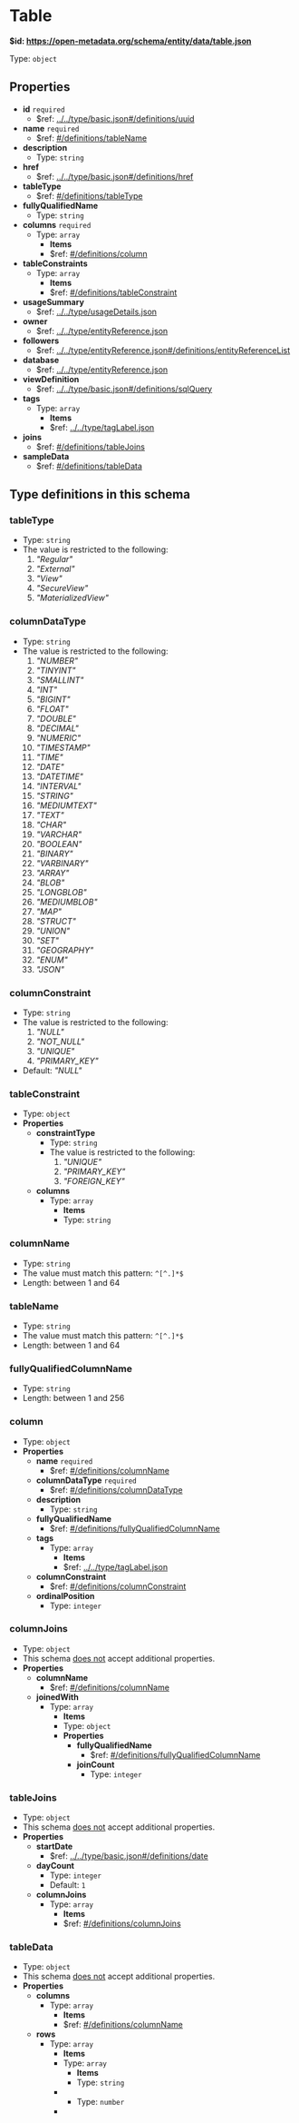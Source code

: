 # Table

<b id="httpsopen-metadata.orgschemaentitydatatable.json">&#36;id: https://open-metadata.org/schema/entity/data/table.json</b>

Type: `object`

## Properties
 - **id** `required`
	 - &#36;ref: [../../type/basic.json#/definitions/uuid](....typebasic.mddefinitionsuuid)
 - **name** `required`
	 - &#36;ref: [#/definitions/tableName](definitionstablename)
 - **description**
	 - Type: `string`
 - **href**
	 - &#36;ref: [../../type/basic.json#/definitions/href](....typebasic.mddefinitionshref)
 - **tableType**
	 - &#36;ref: [#/definitions/tableType](definitionstabletype)
 - **fullyQualifiedName**
	 - Type: `string`
 - **columns** `required`
	 - Type: `array`
		 - **Items**
		 - &#36;ref: [#/definitions/column](definitionscolumn)
 - **tableConstraints**
	 - Type: `array`
		 - **Items**
		 - &#36;ref: [#/definitions/tableConstraint](definitionstableconstraint)
 - **usageSummary**
	 - &#36;ref: [../../type/usageDetails.json](....typeusagedetails.md)
 - **owner**
	 - &#36;ref: [../../type/entityReference.json](....typeentityreference.md)
 - **followers**
	 - &#36;ref: [../../type/entityReference.json#/definitions/entityReferenceList](....typeentityreference.mddefinitionsentityreferencelist)
 - **database**
	 - &#36;ref: [../../type/entityReference.json](....typeentityreference.md)
 - **viewDefinition**
	 - &#36;ref: [../../type/basic.json#/definitions/sqlQuery](....typebasic.mddefinitionssqlquery)
 - **tags**
	 - Type: `array`
		 - **Items**
		 - &#36;ref: [../../type/tagLabel.json](....typetaglabel.md)
 - **joins**
	 - &#36;ref: [#/definitions/tableJoins](definitionstablejoins)
 - **sampleData**
	 - &#36;ref: [#/definitions/tableData](definitionstabledata)


## Type definitions in this schema
### tableType

 - Type: `string`
 - The value is restricted to the following: 
	 1. _"Regular"_
	 2. _"External"_
	 3. _"View"_
	 4. _"SecureView"_
	 5. _"MaterializedView"_


### columnDataType

 - Type: `string`
 - The value is restricted to the following: 
	 1. _"NUMBER"_
	 2. _"TINYINT"_
	 3. _"SMALLINT"_
	 4. _"INT"_
	 5. _"BIGINT"_
	 6. _"FLOAT"_
	 7. _"DOUBLE"_
	 8. _"DECIMAL"_
	 9. _"NUMERIC"_
	 10. _"TIMESTAMP"_
	 11. _"TIME"_
	 12. _"DATE"_
	 13. _"DATETIME"_
	 14. _"INTERVAL"_
	 15. _"STRING"_
	 16. _"MEDIUMTEXT"_
	 17. _"TEXT"_
	 18. _"CHAR"_
	 19. _"VARCHAR"_
	 20. _"BOOLEAN"_
	 21. _"BINARY"_
	 22. _"VARBINARY"_
	 23. _"ARRAY"_
	 24. _"BLOB"_
	 25. _"LONGBLOB"_
	 26. _"MEDIUMBLOB"_
	 27. _"MAP"_
	 28. _"STRUCT"_
	 29. _"UNION"_
	 30. _"SET"_
	 31. _"GEOGRAPHY"_
	 32. _"ENUM"_
	 33. _"JSON"_


### columnConstraint

 - Type: `string`
 - The value is restricted to the following: 
	 1. _"NULL"_
	 2. _"NOT_NULL"_
	 3. _"UNIQUE"_
	 4. _"PRIMARY_KEY"_
 - Default: _"NULL"_


### tableConstraint

 - Type: `object`
 - **Properties**
	 - **constraintType**
		 - Type: `string`
		 - The value is restricted to the following: 
			 1. _"UNIQUE"_
			 2. _"PRIMARY_KEY"_
			 3. _"FOREIGN_KEY"_
	 - **columns**
		 - Type: `array`
			 - **Items**
			 - Type: `string`


### columnName

 - Type: `string`
 - The value must match this pattern: `^[^.]*$`
 - Length: between 1 and 64


### tableName

 - Type: `string`
 - The value must match this pattern: `^[^.]*$`
 - Length: between 1 and 64


### fullyQualifiedColumnName

 - Type: `string`
 - Length: between 1 and 256


### column

 - Type: `object`
 - **Properties**
	 - **name** `required`
		 - &#36;ref: [#/definitions/columnName](definitionscolumnname)
	 - **columnDataType** `required`
		 - &#36;ref: [#/definitions/columnDataType](definitionscolumndatatype)
	 - **description**
		 - Type: `string`
	 - **fullyQualifiedName**
		 - &#36;ref: [#/definitions/fullyQualifiedColumnName](definitionsfullyqualifiedcolumnname)
	 - **tags**
		 - Type: `array`
			 - **Items**
			 - &#36;ref: [../../type/tagLabel.json](....typetaglabel.md)
	 - **columnConstraint**
		 - &#36;ref: [#/definitions/columnConstraint](definitionscolumnconstraint)
	 - **ordinalPosition**
		 - Type: `integer`


### columnJoins

 - Type: `object`
 - This schema <u>does not</u> accept additional properties.
 - **Properties**
	 - **columnName**
		 - &#36;ref: [#/definitions/columnName](definitionscolumnname)
	 - **joinedWith**
		 - Type: `array`
			 - **Items**
			 - Type: `object`
			 - **Properties**
				 - **fullyQualifiedName**
					 - &#36;ref: [#/definitions/fullyQualifiedColumnName](definitionsfullyqualifiedcolumnname)
				 - **joinCount**
					 - Type: `integer`


### tableJoins

 - Type: `object`
 - This schema <u>does not</u> accept additional properties.
 - **Properties**
	 - **startDate**
		 - &#36;ref: [../../type/basic.json#/definitions/date](....typebasic.mddefinitionsdate)
	 - **dayCount**
		 - Type: `integer`
		 - Default: `1`
	 - **columnJoins**
		 - Type: `array`
			 - **Items**
			 - &#36;ref: [#/definitions/columnJoins](definitionscolumnjoins)


### tableData

 - Type: `object`
 - This schema <u>does not</u> accept additional properties.
 - **Properties**
	 - **columns**
		 - Type: `array`
			 - **Items**
			 - &#36;ref: [#/definitions/columnName](definitionscolumnname)
	 - **rows**
		 - Type: `array`
			 - **Items**
			 - Type: `array`
				 - **Items**
				 - Type: `string`
			 - 
				 - Type: `number`
			 - 


